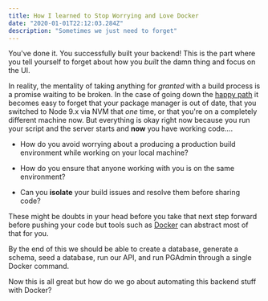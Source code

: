 ```yaml
---
title: How I learned to Stop Worrying and Love Docker
date: "2020-01-01T22:12:03.284Z"
description: "Sometimes we just need to forget"
---
```


You've done it. You successfully built your backend!
This is the part where you tell yourself to forget about how you _built_ the damn thing and focus on the UI.

In reality, the mentality of taking anything for _granted_ with a build process is a promise waiting to be broken. In the case of going down the [happy path](https://en.wikipedia.org/wiki/Happy_path) it becomes easy to forget that your package manager is out of date, that you switched to Node 9.x via NVM that _one_ time, or that you're on a completely different machine now. But everything is okay right now because you run your script and the server starts and **now** you have working code....

- How do you avoid worrying about a producing a production build environment while working on your local machine?

- How do you ensure that anyone working with you is on the same environment?

- Can you **isolate** your build issues and resolve them before sharing code?

These might be doubts in your head before you take that next step forward before pushing your code but tools such as [Docker](<https://en.wikipedia.org/wiki/Docker_(software)>) can abstract most of that for you.

By the end of this we should be able to create a database, generate a schema, seed a database, run our API, and run PGAdmin through a single Docker command.

Now this is all great but how do we go about automating this backend stuff with Docker?

<!--
So how do you avoid running into these issues? Forget that, how do you ensure that anyone working with you can avoid these issues? The problem with environments is that they are _broad_ problems and developers seek **isolation**.

In this post I want to talk about Docker, a tool for breaking your app into small containers. -->
